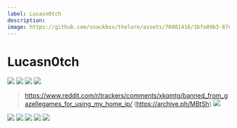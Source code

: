 ```yaml
---
label: Lucasn0tch
description:
image: https://github.com/snackbxx/thelore/assets/78981416/1bfe09b3-87ef-4871-af1a-de1a02a96cdc
---
```


# Lucasn0tch

[![](https://files.catbox.moe/lmsb29.png)](https://files.catbox.moe/lmsb29.png)
[![](https://files.catbox.moe/lp8cyn.png)](https://files.catbox.moe/lp8cyn.png)
[![](https://files.catbox.moe/v36p8j.png)](https://files.catbox.moe/v36p8j.png)
[![](https://files.catbox.moe/4fnta9.png)](https://files.catbox.moe/4fnta9.png)
> https://www.reddit.com/r/trackers/comments/xkqmtg/banned_from_gazellegames_for_using_my_home_ip/ (https://archive.ph/MBtSh)
[![](https://files.catbox.moe/1j2zkj.png)](https://files.catbox.moe/1j2zkj.png)

[![](https://files.catbox.moe/azm62g.jpg)](https://files.catbox.moe/azm62g.jpg)
[![](https://files.catbox.moe/ygueml.png)](https://files.catbox.moe/ygueml.png)
[![](https://files.catbox.moe/q7fzkq.png)](https://files.catbox.moe/q7fzkq.png)
[![](https://files.catbox.moe/6o0re1.png)](https://files.catbox.moe/6o0re1.png)
[![](https://files.catbox.moe/kye24u.png)](https://files.catbox.moe/kye24u.png)
